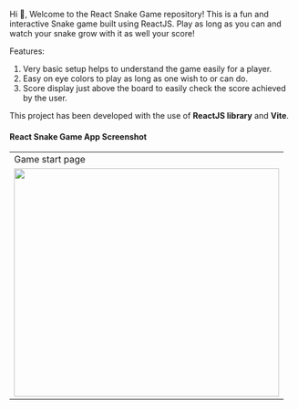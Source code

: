 Hi 👋,
Welcome to the React Snake Game repository! This is a fun and interactive Snake game built using ReactJS. Play as long as you can and watch your snake grow with it as well your score!

Features:
1. Very basic setup helps to understand the game easily for a player.
2. Easy on eye colors to play as long as one wish to or can do.
3. Score display just above the board to easily check the score achieved by the user.

This project has been developed with the use of <b>ReactJS library</b> and <b>Vite</b>.

#### React Snake Game App Screenshot

<table>
  <tr>
     <td>Game start page</td>
  </tr>
  <tr>
    <td><img src="" width=465 height=400></td>
  </tr>
 </table>
